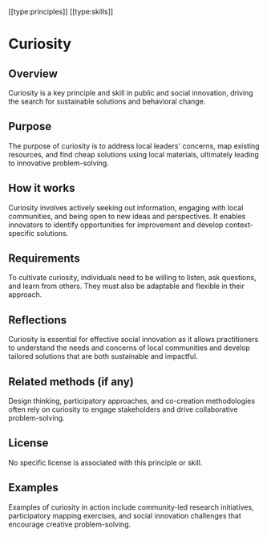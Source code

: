 [[type:principles]]
[[type:skills]]

# Curiosity

## Overview
Curiosity is a key principle and skill in public and social innovation, driving the search for sustainable solutions and behavioral change.

## Purpose
The purpose of curiosity is to address local leaders' concerns, map existing resources, and find cheap solutions using local materials, ultimately leading to innovative problem-solving.

## How it works
Curiosity involves actively seeking out information, engaging with local communities, and being open to new ideas and perspectives. It enables innovators to identify opportunities for improvement and develop context-specific solutions.

## Requirements
To cultivate curiosity, individuals need to be willing to listen, ask questions, and learn from others. They must also be adaptable and flexible in their approach.

## Reflections
Curiosity is essential for effective social innovation as it allows practitioners to understand the needs and concerns of local communities and develop tailored solutions that are both sustainable and impactful.

## Related methods (if any)
Design thinking, participatory approaches, and co-creation methodologies often rely on curiosity to engage stakeholders and drive collaborative problem-solving.

## License
No specific license is associated with this principle or skill.

## Examples
Examples of curiosity in action include community-led research initiatives, participatory mapping exercises, and social innovation challenges that encourage creative problem-solving.